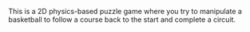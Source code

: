 This is a 2D physics-based puzzle game where you try to manipulate  a basketball to follow a course back to the start and complete a circuit.